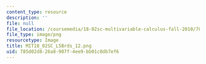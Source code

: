 ```yaml
---
content_type: resource
description: ''
file: null
file_location: /coursemedia/18-02sc-multivariable-calculus-fall-2010/785d02d826a8907f4ee9bb01c8db7ef6_MIT18_02SC_L5Brds_12.png
file_type: image/png
resourcetype: Image
title: MIT18_02SC_L5Brds_12.png
uid: 785d02d8-26a8-907f-4ee9-bb01c8db7ef6
---
```

